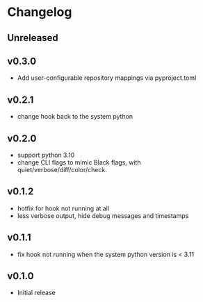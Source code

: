# Changelog

## Unreleased

## v0.3.0

- Add user-configurable repository mappings via pyproject.toml

## v0.2.1

- change hook back to the system python

## v0.2.0

- support python 3.10
- change CLI flags to mimic Black flags, with quiet/verbose/diff/color/check.

## v0.1.2

- hotfix for hook not running at all
- less verbose output, hide debug messages and timestamps

## v0.1.1

- fix hook not running when the system python version is < 3.11

## v0.1.0

- Initial release
